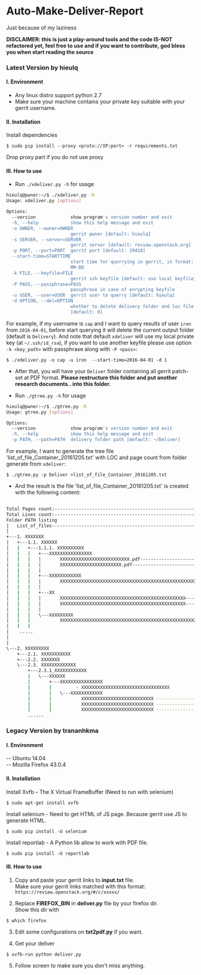 # Auto-Make-Deliver-Report
Just because of my laziness

**DISCLAIMER: this is just a play-around tools and the code IS-NOT refactored yet, feel free to use and if you want to contribute, god bless you when start reading the source**


### Latest Version by hieulq
#### I. Environment
- Any linux distro support python 2.7
- Make sure your machine contains your private key suitable with your gerrit username.

#### II. Installation
Install dependencies

  `$ sudo pip install --proxy <proto://IP:port> -r requirements.txt`

Drop proxy part if you do not use proxy


#### III. How to use
- Run `./xdeliver.py -h` for usage

```bash
hieulq@pwner:~/$ ./xdeliver.py -h
Usage: xdeliver.py [options]

Options:
  --version             show program's version number and exit
  -h, --help            show this help message and exit
  -o OWNER, --owner=OWNER
                        gerrit pwner [default: hieulq]
  -s SERVER, --server=SERVER
                        gerrit server [default: review.openstack.org]
  -p PORT, --port=PORT  gerrit port [default: 29418]
  --start-time=STARTTIME
                        start time for querrying in gerrit, in format: YYYY-
                        MM-DD
  -k FILE, --keyfile=FILE
                        gerrit ssh keyfile [default: use local keyfile]
  -P PASS, --passphrase=PASS
                        passphrase in case of enrypting keyfile
  -u USER, --user=USER  gerrit user to querry [default: hieulq]
  -d OPTION, --del=OPTION
                        whether to delete delivery folder and loc file
                        [default: 0]
```

For example, if my username is `cap` and I want to query results of user `iron` from `2016-04-01`, before start querying it will delete the current output folder (default is `Delivery`). And note that default `xdeliver` will use my local private key (at `~/.ssh/id_rsa`), if you want to use another keyfile please use option `-k <key_path>` with passphrase along with `-P <pass>`:

   `$ ./xdeliver.py -o cap -u iron  --start-time=2016-04-01 -d 1`

- After that, you will have your `Deliver` folder containing all gerrit patch-set at PDF format. **Please restructure this folder and put another research documents.. into this folder.**

- Run `./gtree.py -h` for usage

```bash
hieulq@pwner:~/$ ./gtree.py -h
Usage: gtree.py [options]

Options:
  --version             show program's version number and exit
  -h, --help            show this help message and exit
  -p PATH, --path=PATH  delivery folder path [default: ~/Deliver]

```

For example, I want to generate the tree file 'list_of_file_Container_20161205.txt' with LOC and page count from folder generate from `xdeliver`:
   
   `$ ./gtree.py -p Deliver >list_of_file_Container_20161205.txt`

- And the result is the file 'list_of_file_Container_20161205.txt' is created with the following content:

```bash
                                                                                  [Page count (for documents)]       [Line count (for source code)]
Total Pages count:--------------------------------------------------------------------------435 pages
Total Lines count:-------------------------------------------------------------------------------------------------21594 insertion(+), 10609 deletions(-)
Folder PATH listing
|   List_of_files---------------------------------------------------------------------------38
|   
+---1. XXXXXXX
|   +---1.1. XXXXXX
|   |   +---1.1.1. XXXXXXXXXX
|   |   |   +---XXXXXXXXXXXXXXXX
|   |   |   |       XXXXXXXXXXXXXXXXXXXXXXXXXX.pdf------------------------------------------16
|   |   |   |       XXXXXXXXXXXXXXXXXXXXXXX.pdf---------------------------------------------20
|   |   |   |       
|   |   |   +---XXXXXXXXXXXX
|   |   |   |       XXXXXXXXXXXXXXXXXXXXXXXXXXXXXXXXXXXXXXXXXXXXXXXXXXXXXXXXXXXXXX----------1
|   |   |   |       
|   |   |   +---XX
|   |   |   |       XXXXXXXXXXXXXXXXXXXXXXXXXXXXXXXXXXXXXXXXXXXXXXX-------------------------21
|   |   |   |       XXXXXXXXXXXXXXXXXXXXXXXXXXXXXXXXXXXXXXXXXXXXXXX-------------------------20
|   |   |   |       
|   |   |   \---XXXXXXXXX
|   |   |           XXXXXXXXXXXXXXXXXXXXXXXXXXXXXXXXXXXXXXXXXXXXXXXXXXXX--------------------15
|   |   |  
|    .....
|
|       
\---2. XXXXXXXXX
    +---2.1. XXXXXXXXXXX
    +---2.2. XXXXXXX
    \---2.3. XXXXXXXXXXXXX
        +---2.3.1_XXXXXXXXXXXX
        |   \---XXXXXX
        |       +---XXXXXXXXXXXXXXXX
        |       |         - XXXXXXXXXXXXXXXXXXXXXXXXXXXXXXXXX
        |       |   \---XXXXXXXXXXXX
        |       |           XXXXXXXXXXXXXXXXXXXXXXXXXXX ------------------------------------------------------------58 insertions(+), 28 deletions(-)
        |       |           XXXXXXXXXXXXXXXXXXXXXXXXXXX ------------------------------------------------------------57 insertions(+), 28 deletions(-)
        |       |           XXXXXXXXXXXXXXXXXXXXXXXXXXX ------------------------------------------------------------62 insertions(+), 28 deletions(-)
        ......
```

### Legacy Version by trananhkma
#### I. Environment
-- Ubuntu 14.04 <br>
-- Mozilla Firefox 43.0.4

#### II. Installation
Install Xvfb – The X Virtual FrameBuffer (Need to run with selenium)

  `$ sudo apt-get install xvfb`

Install selenium - Need to get HTML of JS page. Because gerrit use JS to generate HTML.

  `$ sudo pip install -U selenium`

Install reportlab - A Python lib allow to work with PDF file.

  `$ sudo pip install -U reportlab`


#### III. How to use
1. Copy and paste your gerrit links to <b>input.txt</b> file. <br>
Make sure your gerrit links matched with this format:
  `https://review.openstack.org/#/c/xxxxx/`

2. Replace <b>FIREFOX_BIN</b> in <b>deliver.py</b> file by your firefox dir. <br>
Show this dir with

  `$ which firefox`

3. Edit some configurations on <b>txt2pdf.py</b> if you want.

4. Get your deliver

  `$ xvfb-run python deliver.py`

5. Follow screen to make sure you don't miss anything.
